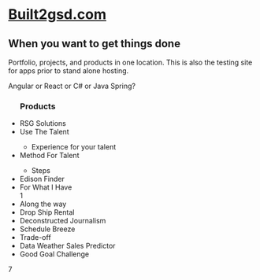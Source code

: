 <html>
<head>

<body>

<h1> <a href="http://www.built2GSD.com">Built2gsd.com</a></h1>

<h2>When you want to get things done</h2>
<p>Portfolio, projects, and products in one location. This is also the testing site for apps prior to stand alone hosting.</p>
Angular or React or C# or Java Spring?
<ul>

  <p><h3>Products</h3></p>
  <li>RSG Solutions</li>
  <li>Use The Talent</li><ul><li>Experience for your talent </li></ul>
  <li>Method For Talent</li>
  <ul>
  <li>Steps</li></ul>
  <li>Edison Finder</li>
  <li>For What I Have</li>1
  <li>Along the way</li>
  <li>Drop Ship Rental </li>
  <li>Deconstructed Journalism </li>
  <li>Schedule Breeze</li>
  <li>Trade-off</li>
  <li>Data Weather Sales Predictor </li>
  <li>Good Goal Challenge</li>
  
  </ul>
</body>
</html>
7
